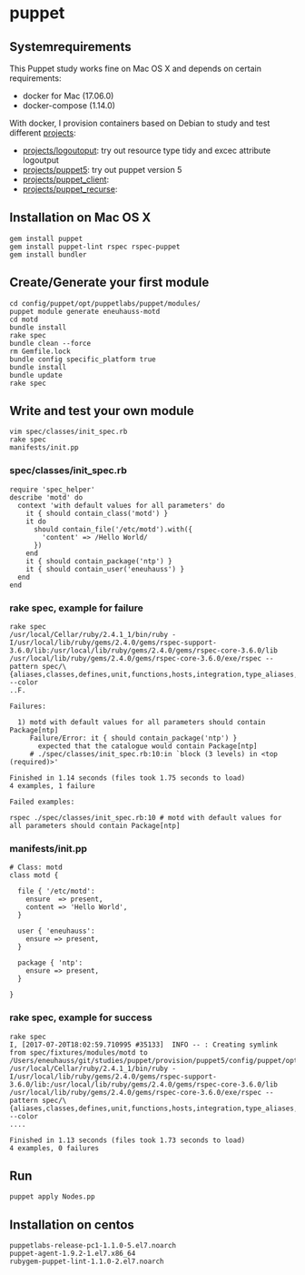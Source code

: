 # puppet

## Systemrequirements
This Puppet study works fine on Mac OS X and depends on certain requirements:
  * docker for Mac (17.06.0)
  * docker-compose (1.14.0)

With docker, I provision containers based on Debian to study and test different
[projects](./projects):
  * [projects/logoutoput](./projects/logoutput): try out resource type tidy and excec attribute logoutput
  * [projects/puppet5](./projects/puppet5): try out puppet version 5
  * [projects/puppet_client](./projects/puppet_client): 
  * [projects/puppet_recurse](./projects/puppet_recurse): 

## Installation on Mac OS X
```
gem install puppet
gem install puppet-lint rspec rspec-puppet
gem install bundler
```

## Create/Generate your first module
```
cd config/puppet/opt/puppetlabs/puppet/modules/
puppet module generate eneuhauss-motd
cd motd
bundle install
rake spec
bundle clean --force
rm Gemfile.lock
bundle config specific_platform true
bundle install
bundle update
rake spec
```

## Write and test your own module
```
vim spec/classes/init_spec.rb
rake spec
manifests/init.pp
```

### spec/classes/init_spec.rb
```
require 'spec_helper'
describe 'motd' do
  context 'with default values for all parameters' do
    it { should contain_class('motd') }
    it do
      should contain_file('/etc/motd').with({
        'content' => /Hello World/
      })
    end
    it { should contain_package('ntp') }
    it { should contain_user('eneuhauss') }
  end
end
```

### rake spec, example for failure
```
rake spec
/usr/local/Cellar/ruby/2.4.1_1/bin/ruby -I/usr/local/lib/ruby/gems/2.4.0/gems/rspec-support-3.6.0/lib:/usr/local/lib/ruby/gems/2.4.0/gems/rspec-core-3.6.0/lib /usr/local/lib/ruby/gems/2.4.0/gems/rspec-core-3.6.0/exe/rspec --pattern spec/\{aliases,classes,defines,unit,functions,hosts,integration,type_aliases,types\}/\*\*/\*_spec.rb --color
..F.

Failures:

  1) motd with default values for all parameters should contain Package[ntp]
     Failure/Error: it { should contain_package('ntp') }
       expected that the catalogue would contain Package[ntp]
     # ./spec/classes/init_spec.rb:10:in `block (3 levels) in <top (required)>'

Finished in 1.14 seconds (files took 1.75 seconds to load)
4 examples, 1 failure

Failed examples:

rspec ./spec/classes/init_spec.rb:10 # motd with default values for all parameters should contain Package[ntp]
```

### manifests/init.pp
```
# Class: motd
class motd {

  file { '/etc/motd':
    ensure  => present,
    content => 'Hello World',
  }

  user { 'eneuhauss':
    ensure => present,
  }

  package { 'ntp':
    ensure => present,
  }

}
```

### rake spec, example for success
```
rake spec
I, [2017-07-20T18:02:59.710995 #35133]  INFO -- : Creating symlink from spec/fixtures/modules/motd to /Users/eneuhauss/git/studies/puppet/provision/puppet5/config/puppet/opt/puppetlabs/puppet/modules/motd
/usr/local/Cellar/ruby/2.4.1_1/bin/ruby -I/usr/local/lib/ruby/gems/2.4.0/gems/rspec-support-3.6.0/lib:/usr/local/lib/ruby/gems/2.4.0/gems/rspec-core-3.6.0/lib /usr/local/lib/ruby/gems/2.4.0/gems/rspec-core-3.6.0/exe/rspec --pattern spec/\{aliases,classes,defines,unit,functions,hosts,integration,type_aliases,types\}/\*\*/\*_spec.rb --color
....

Finished in 1.13 seconds (files took 1.73 seconds to load)
4 examples, 0 failures
```

## Run
```
puppet apply Nodes.pp
```

## Installation on centos
```
puppetlabs-release-pc1-1.1.0-5.el7.noarch
puppet-agent-1.9.2-1.el7.x86_64
rubygem-puppet-lint-1.1.0-2.el7.noarch
```
